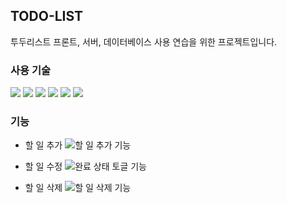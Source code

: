## TODO-LIST
투두리스트 프론트, 서버, 데이터베이스 사용 연습을 위한 프로젝트입니다. 

### 사용 기술 
<img src="https://img.shields.io/badge/React-61DAFB?style=flat-square&logo=react&logoColor=white"/> <img src="https://img.shields.io/badge/TypeScript-3178C6?style=flat-square&logo=typescript&logoColor=white"/> <img src="https://img.shields.io/badge/redux toolkit-764ABC?style=flat-square&logo=redux&logoColor=white"/> <img src="https://img.shields.io/badge/node.js-339933?style=flat-square&logo=nodedotjs&logoColor=white"/> <img src="https://img.shields.io/badge/Express-000000?style=flat-square&logo=Express&logoColor=white"/> <img src="https://img.shields.io/badge/MySQL-4479A1?style=flat-square&logo=MySQL&logoColor=white"/> 

### 기능
- 할 일 추가
  ![할 일 추가 기능](https://github.com/somin00/somin-todo/assets/61578822/97e2e209-4a93-4f8c-b449-cdeaacc1a08a)

- 할 일 수정
  ![완료 상태 토글 기능](https://github.com/somin00/somin-todo/assets/61578822/caabb0b0-1d6f-4e36-81bc-520af76968f8)

- 할 일 삭제
  ![할 일 삭제 기능 ](https://github.com/somin00/somin-todo/assets/61578822/96dc5431-ff22-4f64-b449-2577b713a3ff)
